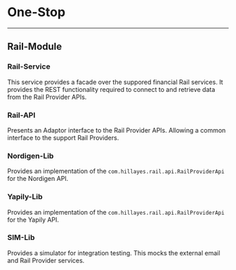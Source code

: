 
# One-Stop

---
## Rail-Module
### Rail-Service
This service provides a facade over the suppored financial Rail services.
It provides the REST functionality required to connect to and retrieve data
from the Rail Provider APIs.

### Rail-API
Presents an Adaptor interface to the Rail Provider APIs. Allowing a common
interface to the support Rail Providers.

### Nordigen-Lib
Provides an implementation of the `com.hillayes.rail.api.RailProviderApi` for
the Nordigen API.

### Yapily-Lib
Provides an implementation of the `com.hillayes.rail.api.RailProviderApi` for
the Yapily API.

### SIM-Lib
Provides a simulator for integration testing. This mocks the external email and Rail
Provider services.


